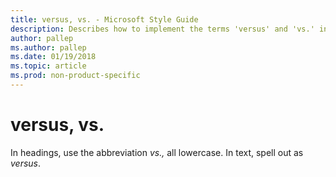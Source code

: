```yaml
---
title: versus, vs. - Microsoft Style Guide
description: Describes how to implement the terms 'versus' and 'vs.' in Microsoft content and clarifies when to use each version of the term.
author: pallep
ms.author: pallep
ms.date: 01/19/2018
ms.topic: article
ms.prod: non-product-specific
---
```


# versus, vs.

In headings, use the abbreviation *vs.,* all lowercase. In text, spell out as *versus*.
